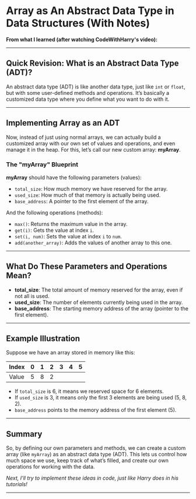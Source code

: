 # Array as An Abstract Data Type in Data Structures (With Notes)

**From what I learned (after watching CodeWithHarry's video):**

---

## Quick Revision: What is an Abstract Data Type (ADT)?

An abstract data type (ADT) is like another data type, just like `int` or `float`, but with some user-defined methods and operations. It’s basically a customized data type where you define what you want to do with it.

---

## Implementing Array as an ADT

Now, instead of just using normal arrays, we can actually build a customized array with our own set of values and operations, and even manage it in the heap. For this, let’s call our new custom array: **myArray**.

### The "myArray" Blueprint

**myArray** should have the following parameters (values):

- `total_size`: How much memory we have reserved for the array.
- `used_size`: How much of that memory is actually being used.
- `base_address`: A pointer to the first element of the array.

And the following operations (methods):

- `max()`: Returns the maximum value in the array.
- `get(i)`: Gets the value at index `i`.
- `set(i, num)`: Sets the value at index `i` to `num`.
- `add(another_array)`: Adds the values of another array to this one.

---

## What Do These Parameters and Operations Mean?

- **total_size**: The total amount of memory reserved for the array, even if not all is used.
- **used_size**: The number of elements currently being used in the array.
- **base_address**: The starting memory address of the array (pointer to the first element).

---

## Example Illustration

Suppose we have an array stored in memory like this:

| Index | 0 | 1 | 2 | 3 | 4 | 5 |
|-------|---|---|---|---|---|---|
| Value | 5 | 8 | 2 |   |   |   |

- If `total_size` is 6, it means we reserved space for 6 elements.
- If `used_size` is 3, it means only the first 3 elements are being used (5, 8, 2).
- `base_address` points to the memory address of the first element (5).

---

## Summary

So, by defining our own parameters and methods, we can create a custom array (like `myArray`) as an abstract data type (ADT). This lets us control how much space we use, keep track of what’s filled, and create our own operations for working with the data.

*Next, I’ll try to implement these ideas in code, just like Harry does in his tutorials!*

---
